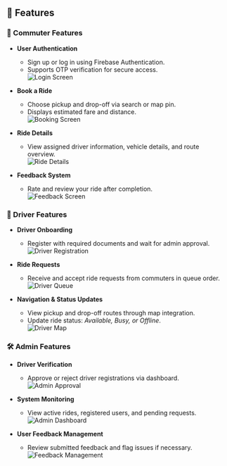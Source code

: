 ## 🚀 Features

### 👤 Commuter Features
- **User Authentication**
  - Sign up or log in using Firebase Authentication.
  - Supports OTP verification for secure access.  
  ![Login Screen](assets/screens/login.png)

- **Book a Ride**
  - Choose pickup and drop-off via search or map pin.  
  - Displays estimated fare and distance.  
  ![Booking Screen](assets/screens/booking.png)

- **Ride Details**
  - View assigned driver information, vehicle details, and route overview.  
  ![Ride Details](assets/screens/ride_details.png)

- **Feedback System**
  - Rate and review your ride after completion.  
  ![Feedback Screen](assets/screens/feedback.png)


### 🚗 Driver Features
- **Driver Onboarding**
  - Register with required documents and wait for admin approval.  
  ![Driver Registration](assets/screens/driver_registration.png)

- **Ride Requests**
  - Receive and accept ride requests from commuters in queue order.  
  ![Driver Queue](assets/screens/driver_queue.png)

- **Navigation & Status Updates**
  - View pickup and drop-off routes through map integration.  
  - Update ride status: *Available, Busy, or Offline*.  
  ![Driver Map](assets/screens/driver_map.png)


### 🛠️ Admin Features
- **Driver Verification**
  - Approve or reject driver registrations via dashboard.  
  ![Admin Approval](assets/screens/admin_approval.png)

- **System Monitoring**
  - View active rides, registered users, and pending requests.  
  ![Admin Dashboard](assets/screens/admin_dashboard.png)

- **User Feedback Management**
  - Review submitted feedback and flag issues if necessary.  
  ![Feedback Management](assets/screens/feedback_admin.png)
